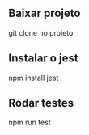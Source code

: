 ## Baixar projeto
git clone no projeto

## Instalar o jest
npm install jest

## Rodar testes
npm run test
